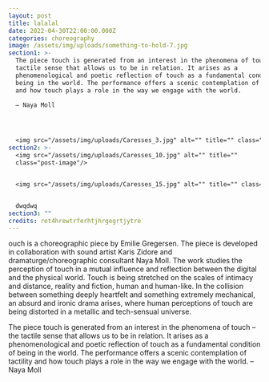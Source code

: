 ```yaml
---
layout: post
title: lalalal
date: 2022-04-30T22:00:00.000Z
categories: choreography
image: /assets/img/uploads/something-to-hold-7.jpg
section1: >-
  The piece touch is generated from an interest in the phenomena of touch – the
  tactile sense that allows us to be in relation. It arises as a
  phenomenological and poetic reflection of touch as a fundamental condition of
  being in the world. The performance offers a scenic contemplation of tactility
  and how touch plays a role in the way we engage with the world.

  – Naya Moll




  <img src="/assets/img/uploads/Caresses_3.jpg" alt="" title="" class="post-image"/>
section2: >-
  <img src="/assets/img/uploads/Caresses_10.jpg" alt="" title=""
  class="post-image"/>


  <img src="/assets/img/uploads/Caresses_15.jpg" alt="" title="" class="post-image"/>


  dwqdwq
section3: ""
credits: ret4hrewtrferhtjhrgegrtjytre
---
```

ouch is a choreographic piece by Emilie Gregersen. The piece is developed in collaboration with sound artist Karis Zidore and dramaturge/choreographic consultant Naya Moll. The work studies the perception of touch in a mutual influence and reflection between the digital and the physical world. Touch is being stretched on the scales of intimacy and distance, reality and fiction, human and human-like. In the collision between something deeply heartfelt and something extremely mechanical, an absurd and ironic drama arises, where human perceptions of touch are being distorted in a metallic and tech-sensual universe.

The piece touch is generated from an interest in the phenomena of touch – the tactile sense that allows us to be in relation. It arises as a phenomenological and poetic reflection of touch as a fundamental condition of being in the world. The performance offers a scenic contemplation of tactility and how touch plays a role in the way we engage with the world.
– Naya Moll



<img src="/assets/img/uploads/Caresses_15.jpg" alt="" title="" class="post-image"/>